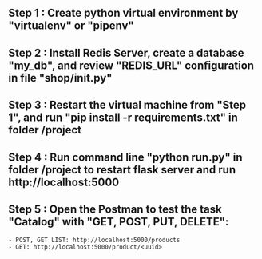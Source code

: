 ## Step 1 : Create python virtual environment by "virtualenv" or "pipenv"
## Step 2 : Install Redis Server, create a database "my_db", and review "REDIS_URL" configuration in file "shop/__init__.py"
## Step 3 : Restart the virtual machine from "Step 1", and run "pip install -r requirements.txt" in folder /project
## Step 4 : Run command line "python run.py" in folder /project to restart flask server and run http://localhost:5000
## Step 5 : Open the Postman to test the task "Catalog" with "GET, POST, PUT, DELETE":
    - POST, GET LIST: http://localhost:5000/products
    - GET: http://localhost:5000/product/<uuid>